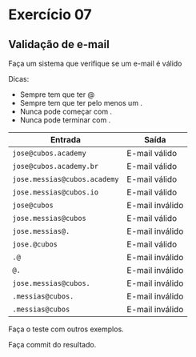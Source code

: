 # Exercício 07

## Validação de e-mail

Faça um sistema que verifique se um e-mail é válido

Dicas:

-   Sempre tem que ter @
-   Sempre tem que ter pelo menos um .
-   Nunca pode começar com .
-   Nunca pode terminar com .

| Entrada                      | Saída           |
| ---------------------------- | --------------- |
| `jose@cubos.academy`         | E-mail válido   |
| `jose@cubos.academy.br`      | E-mail válido   |
| `jose.messias@cubos.academy` | E-mail válido   |
| `jose.messias@cubos.io`      | E-mail válido   |
| `jose@cubos`                 | E-mail inválido |
| `jose.messias@cubos`         | E-mail válido   |
| `jose.messias@.`             | E-mail inválido |
| `jose.@cubos`                | E-mail válido   |
| `.@`                         | E-mail inválido |
| `@.`                         | E-mail inválido |
| `jose.messias@cubos.`        | E-mail inválido |
| `.messias@cubos.`            | E-mail inválido |
| `.messias@cubos`             | E-mail inválido |

Faça o teste com outros exemplos.

Faça commit do resultado.